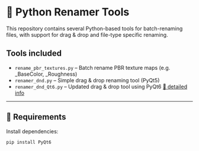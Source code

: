 # 🧰 Python Renamer Tools

This repository contains several Python-based tools for batch-renaming files, with support for drag & drop and file-type specific renaming.

## Tools included

- `rename_pbr_textures.py` – Batch rename PBR texture maps (e.g. _BaseColor, _Roughness)
- `renamer_dnd.py` – Simple drag & drop renaming tool (PyQt5)
- `renamer_dnd_Qt6.py` – Updated drag & drop tool using PyQt6 [📄 detailed info](docs/renamer_dnd_Qt6_README.md)

---

## 🔧 Requirements

Install dependencies:

```bash
pip install PyQt6
